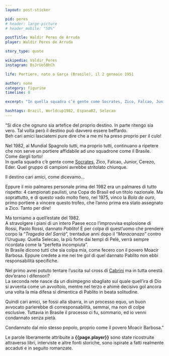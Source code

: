```yaml
---
layout: post-sticker

pid: peres
# header: large-picture
# header_mobile: "50%"

postTitle: Waldir Peres de Arruda
player: Waldir Peres de Arruda

story_type: quote

wikipedia: Valdir_Peres
instagram: BsJrUoSBhCh

life: Portiere, nato a Garça (Brasile), il 2 gennaio 1951

author: none
category: figurine
timeline: 0

excerpt: "In quella squadra c’è gente come Socrates, Zico, Falcao, Junior, Cerezo, Eder. Quel gruppo di campioni avrebbe stritolato chiunque..."

hashtags: Brazil, Worldcup1982, Espana82, Selecao
---
```

“Si dice che ognuno sia artefice del proprio destino. In parte ritengo sia vero. Tal volta però il destino può davvero essere beffardo.  
Beh cari amici lasciatemi pure dire che a me mi ha preso proprio per il culo!

Nel 1982, al Mundial Spagnolo tutti, ma proprio tutti, continuano a ripetere che non serve un portiere affidabile ad uno squadrone come il Brasile. Come dargli torto!  
In quella squadra c’è gente come <a href="/socrates" title="Figurina di Socrates">Socrates</a>, Zico, Falcao, Junior, Cerezo, Eder. Quel gruppo di campioni avrebbe stritolato chiunque.

Il destino cari amici, come dicevamo…

Eppure il mio palmares personale prima del 1982 era un palmares di tutto rispetto: 4 campionati paulisti, una Copa do Brasil ed un titolo nazionale. Ma soprattutto, e di questo vado molto fiero, nel 1975, vinco la _Bola de ouro_, primo portiere a vincere questo trofeo, che l’anno prima era stato assegnato a Zico. Tanto per dire!

Ma torniamo a quell’estate del 1982.  
A stravolgere i piani di un intero Paese ecco l’improvvisa esplosione di Rossi, Paolo Rossi, dannato _Pablito_! È per colpa di quest’uomo che prendere corpo la “_Tragedia del Sarrià_”, trentadue anni dopo il “_Maracanazo_” contro l’Uruguay. Quella Selecao, la più forte dai tempi di Pelè, verrà sempre ricordata come la “perfetta incompiuta”.  
In Brasile dicono tutti che sia colpa mia, come fecero con il povero Moacir Barbosa. Eppure credete a me nei tre gol di quel dannato Pablito non ebbi responsabilità specifiche.  

Nel primo avrei potuto tentare l’uscita sul cross di <a href="/cabrini" title="Figurina di Cabrini">Cabrini</a> ma in tutta onestà dov’erano i difensori?  
La seconda rete nasce da un disimpegno sbagliato sul quale quell’ira di Dio si avventa come un avvoltoio, mentre nel terzo e ahimè decisivo gol ancora una volta la mia difesa si dimentica di Pablito in beata solitudine.

Quindi cari amici, se fossi alla sbarra, in un processo equo, un buon avvocato parlerebbe di corresponsabilità, semmai, ma non di colpe esclusive. Tuttavia in Brasile il processo ci fu, sommario, ed io venni condannato senza pietà.

Condannato dal mio stesso popolo, proprio come il povero Moacir Barbosa.”

<div class="post-disclaimer">Le parole liberamente attribuite a <b>{{page.player}}</b> sono state ricostruite attraverso libri, interviste e altre fonti storiche, sono ispirate a fatti realmente accaduti e in seguito romanzate.</div>
